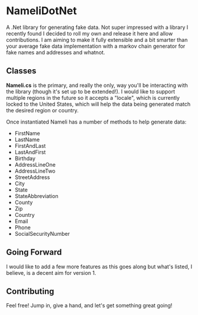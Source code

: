 # NameliDotNet
A .Net library for generating fake data. Not super impressed with a library I recently found I decided to roll my own and release it here and allow contributions. I am aiming to make it fully extensible and a bit smarter than your average fake data implementation with a markov chain generator for fake names and addresses and whatnot.

## Classes
**Nameli.cs** is the primary, and really the only, way you'll be interacting with the library (though it's set up to be extended!). I would like to support multiple regions in the future so it accepts a "locale", which is currently locked to the United States, which will help the data being generated match the desired region or country.

Once instantiated Nameli has a number of methods to help generate data:
* FirstName
* LastName
* FirstAndLast
* LastAndFirst
* Birthday
* AddressLineOne
* AddressLineTwo
* StreetAddress
* City
* State
* StateAbbreviation
* County
* Zip
* Country
* Email
* Phone
* SocialSecurityNumber

## Going Forward
I would like to add a few more features as this goes along but what's listed, I believe, is a decent aim for version 1.

## Contributing
Feel free! Jump in, give a hand, and let's get something great going!
